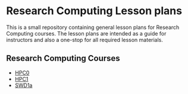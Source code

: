 # Research Computing Lesson plans

This is a small repository containing general lesson plans for Research Computing courses. The lesson plans are intended as a guide for instructors and also a one-stop for all required lesson materials.

## Research Computing Courses

- [HPC0]()
- [HPC1]()
- [SWD1a]()